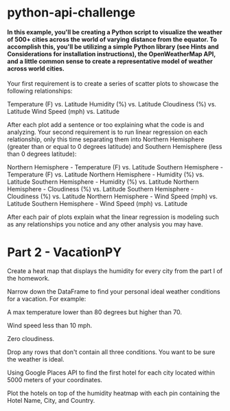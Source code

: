 # python-api-challenge
#### In this example, you'll be creating a Python script to visualize the weather of 500+ cities across the world of varying distance from the equator. To accomplish this, you'll be utilizing a simple Python library (see Hints and Considerations for installation instructions), the OpenWeatherMap API, and a little common sense to create a representative model of weather across world cities.
Your first requirement is to create a series of scatter plots to showcase the following relationships:

Temperature (F) vs. Latitude
Humidity (%) vs. Latitude
Cloudiness (%) vs. Latitude
Wind Speed (mph) vs. Latitude

After each plot add a sentence or too explaining what the code is and analyzing.
Your second requirement is to run linear regression on each relationship, only this time separating them into Northern Hemisphere (greater than or equal to 0 degrees latitude) and Southern Hemisphere (less than 0 degrees latitude):

Northern Hemisphere - Temperature (F) vs. Latitude
Southern Hemisphere - Temperature (F) vs. Latitude
Northern Hemisphere - Humidity (%) vs. Latitude
Southern Hemisphere - Humidity (%) vs. Latitude
Northern Hemisphere - Cloudiness (%) vs. Latitude
Southern Hemisphere - Cloudiness (%) vs. Latitude
Northern Hemisphere - Wind Speed (mph) vs. Latitude
Southern Hemisphere - Wind Speed (mph) vs. Latitude

After each pair of plots explain what the linear regression is modeling such as any relationships you notice and any other analysis you may have.

# Part 2 - VacationPY
Create a heat map that displays the humidity for every city from the part I of the homework.

Narrow down the DataFrame to find your personal ideal weather conditions for a vacation. For example:


A max temperature lower than 80 degrees but higher than 70.


Wind speed less than 10 mph.


Zero cloudiness.


Drop any rows that don't contain all three conditions. You want to be sure the weather is ideal.

Using Google Places API to find the first hotel for each city located within 5000 meters of your coordinates.


Plot the hotels on top of the humidity heatmap with each pin containing the Hotel Name, City, and Country.

